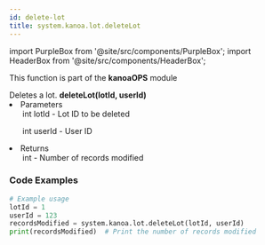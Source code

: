 ```yaml
---
id: delete-lot
title: system.kanoa.lot.deleteLot
---
```


import PurpleBox from '@site/src/components/PurpleBox';
import HeaderBox from '@site/src/components/HeaderBox';

<PurpleBox>This function is part of the <b>kanoaOPS</b> module</PurpleBox>

<HeaderBox header="Description">
  Deletes a lot.
</HeaderBox>

<HeaderBox header="Syntax">
  <b>deleteLot(lotId, userId)</b>
    <li>Parameters <br />
      <ul>int lotId - Lot ID to be deleted</ul>
      <ul>int userId - User ID</ul>
    </li>
    <li>Returns <br />
      <ul>int - Number of records modified</ul>
    </li>
</HeaderBox>

### Code Examples

```python
# Example usage
lotId = 1
userId = 123
recordsModified = system.kanoa.lot.deleteLot(lotId, userId)
print(recordsModified)  # Print the number of records modified

